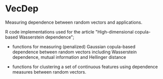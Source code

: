 # VecDep
Measuring dependence between random vectors and applications.

R code implementations used for the article "High-dimensional copula-based Wasserstein dependence";

- functions for measuring (penalized) Gaussian copula-based dependence between random vectors including Wasserstein dependence, mutual information and Hellinger distance

- functions for clustering a set of continuous features using dependence measures between random vectors. 
